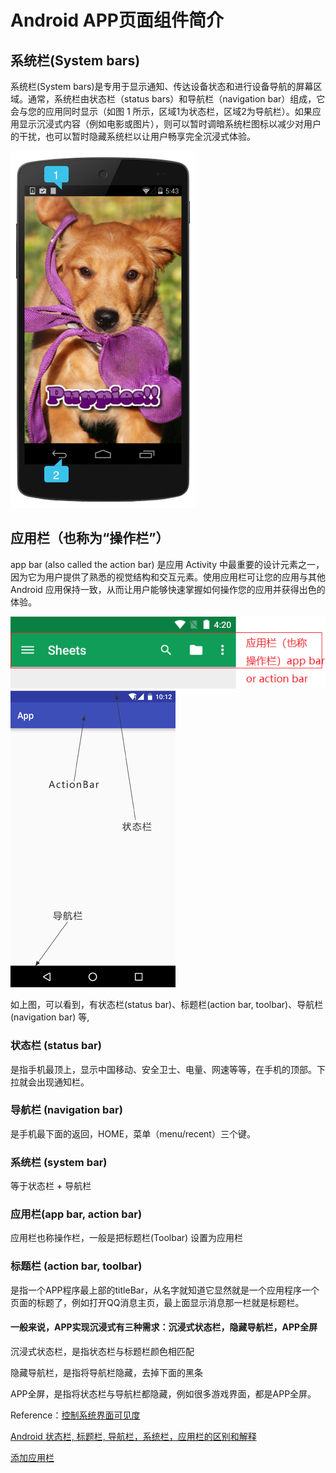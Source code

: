 
# Android APP页面组件简介

## 系统栏(System bars)

系统栏(System bars)是专用于显示通知、传达设备状态和进行设备导航的屏幕区域。通常，系统栏由状态栏（status bars）和导航栏（navigation bar）组成，它会与您的应用同时显示（如图 1 所示，区域1为状态栏，区域2为导航栏）。如果应用显示沉浸式内容（例如电影或图片），则可以暂时调暗系统栏图标以减少对用户的干扰，也可以暂时隐藏系统栏以让用户畅享完全沉浸式体验。

<img src="system_bar_src/system-ui.png" alt="系统栏区域" />

## 应用栏（也称为“操作栏”）

app bar (also called the action bar) 是应用 Activity 中最重要的设计元素之一，因为它为用户提供了熟悉的视觉结构和交互元素。使用应用栏可让您的应用与其他 Android 应用保持一致，从而让用户能够快速掌握如何操作您的应用并获得出色的体验。

<img src="system_bar_src/app_bar.png" alt="应用栏区域" />

<br />

<img src="system_bar_src/system_ui_region.png" alt="系统栏区域" />

如上图，可以看到，有状态栏(status bar)、标题栏(action bar, toolbar)、导航栏(navigation bar) 等,

### 状态栏 (status bar)

是指手机最顶上，显示中国移动、安全卫士、电量、网速等等，在手机的顶部。下拉就会出现通知栏。

### 导航栏 (navigation bar)

是手机最下面的返回，HOME，菜单（menu/recent）三个键。

### 系统栏 (system bar)

等于状态栏 + 导航栏

### 应用栏(app bar, action bar)

应用栏也称操作栏，一般是把标题栏(Toolbar) 设置为应用栏

### 标题栏 (action bar, toolbar)

是指一个APP程序最上部的titleBar，从名字就知道它显然就是一个应用程序一个页面的标题了，例如打开QQ消息主页，最上面显示消息那一栏就是标题栏。

#### 一般来说，APP实现沉浸式有三种需求：沉浸式状态栏，隐藏导航栏，APP全屏

沉浸式状态栏，是指状态栏与标题栏颜色相匹配

隐藏导航栏，是指将导航栏隐藏，去掉下面的黑条

APP全屏，是指将状态栏与导航栏都隐藏，例如很多游戏界面，都是APP全屏。

Reference：[控制系统界面可见度](https://developer.android.google.cn/training/system-ui)

[Android 状态栏, 标题栏, 导航栏，系统栏，应用栏的区别和解释](https://blog.csdn.net/cleverGump/article/details/85602372)

[添加应用栏](https://developer.android.google.cn/training/appbar)
